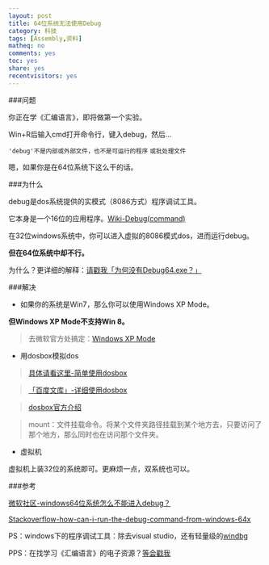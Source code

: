 ```yaml
---
layout: post 
title: 64位系统无法使用Debug
category: 科技
tags: [Assembly,资料]
matheq: no
comments: yes
toc: yes
share: yes
recentvisitors: yes
---
```


###问题

你正在学《汇编语言》，即将做第一个实验。

Win+R后输入cmd打开命令行，键入debug，然后...

`'debug'不是内部或外部文件，也不是可运行的程序`
`或批处理文件`

嗯，如果你是在64位系统下这么干的话。 

###为什么

debug是dos系统提供的实模式（8086方式）程序调试工具。

它本身是一个16位的应用程序。[Wiki-Debug(command)](http://en.wikipedia.org/wiki/Debug_(command))

在32位windows系统中，你可以进入虚拟的8086模式dos，进而运行debug。

**但在64位系统中却不行。**

为什么？更详细的解释：[请戳我「为何没有Debug64.exe？」](http://blog.csdn.net/icansaymyabc/article/details/6097330)

###解决

- 如果你的系统是Win7，那么你可以使用Windows XP Mode。

**但Windows XP Mode不支持Win 8。**

>去微软官方处搞定：[Windows XP Mode](http://windows.microsoft.com/zh-CN/windows7/install-and-use-windows-xp-mode-in-windows-7)

- 用dosbox模拟dos

>[具体请看这里-简单使用dosbox](http://blog.csdn.net/jiusifeng/article/details/8478831)

>[「百度文库」-详细使用dosbox](http://wenku.baidu.com/view/cdda041552d380eb62946db2.html)

>[dosbox官方介绍](http://www.dosbox.com/wiki/Main_Page)

>mount：文件挂载命令。将某个文件夹路径挂载到某个地方去，只要访问了那个地方，那么同时也在访问那个文件夹。

- 虚拟机

虚拟机上装32位的系统即可。更麻烦一点，双系统也可以。

###参考

[微软社区-windows64位系统怎么不能进入debug？](http://answers.microsoft.com/zh-hans/windows/forum/windows_8-winapps/windows/e1c910ad-252f-4a54-8bec-19285f41e190)

[Stackoverflow-how-can-i-run-the-debug-command-from-windows-64x](http://stackoverflow.com/questions/19661366/how-can-i-run-the-debug-command-from-windows-64x)

PS：windows下的程序调试工具：除去visual studio，还有轻量级的[windbg](http://www.pediy.com/kssd/pediy10/94457.html)

PPS：在找学习《汇编语言》的电子资源？[等会戳我](404)